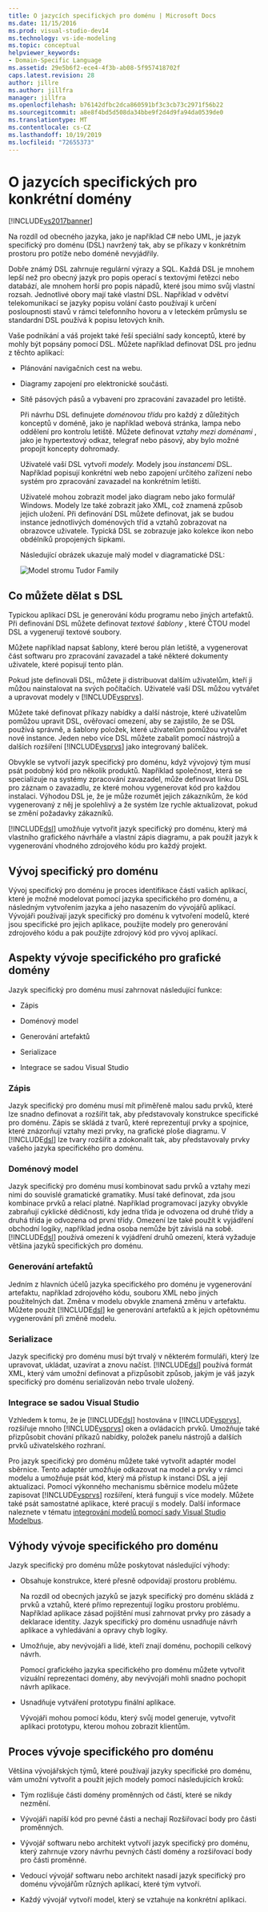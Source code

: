 ```yaml
---
title: O jazycích specifických pro doménu | Microsoft Docs
ms.date: 11/15/2016
ms.prod: visual-studio-dev14
ms.technology: vs-ide-modeling
ms.topic: conceptual
helpviewer_keywords:
- Domain-Specific Language
ms.assetid: 29e5b6f2-ece4-4f3b-ab08-5f957418702f
caps.latest.revision: 28
author: jillre
ms.author: jillfra
manager: jillfra
ms.openlocfilehash: b76142dfbc2dca860591bf3c3cb73c2971f56b22
ms.sourcegitcommit: a8e8f4bd5d508da34bbe9f2d4d9fa94da0539de0
ms.translationtype: MT
ms.contentlocale: cs-CZ
ms.lasthandoff: 10/19/2019
ms.locfileid: "72655373"
---
```

# <a name="about-domain-specific-languages"></a>O jazycích specifických pro konkrétní domény
[!INCLUDE[vs2017banner](../includes/vs2017banner.md)]

Na rozdíl od obecného jazyka, jako je například C# nebo UML, je jazyk specifický pro doménu (DSL) navržený tak, aby se příkazy v konkrétním prostoru pro potíže nebo doméně nevyjádřily.

 Dobře známý DSL zahrnuje regulární výrazy a SQL. Každá DSL je mnohem lepší než pro obecný jazyk pro popis operací s textovými řetězci nebo databází, ale mnohem horší pro popis nápadů, které jsou mimo svůj vlastní rozsah. Jednotlivé obory mají také vlastní DSL. Například v odvětví telekomunikací se jazyky popisu volání často používají k určení posloupnosti stavů v rámci telefonního hovoru a v leteckém průmyslu se standardní DSL používá k popisu letových knih.

 Vaše podnikání a váš projekt také řeší speciální sady konceptů, které by mohly být popsány pomocí DSL. Můžete například definovat DSL pro jednu z těchto aplikací:

- Plánování navigačních cest na webu.

- Diagramy zapojení pro elektronické součásti.

- Sítě pásových pásů a vybavení pro zpracování zavazadel pro letiště.

  Při návrhu DSL definujete *doménovou třídu* pro každý z důležitých konceptů v doméně, jako je například webová stránka, lampa nebo oddělení pro kontrolu letiště. Můžete definovat *vztahy mezi doménami* , jako je hypertextový odkaz, telegraf nebo pásový, aby bylo možné propojit koncepty dohromady.

  Uživatelé vaší DSL vytvoří *modely.* Modely jsou *instancemi* DSL. Například popisují konkrétní web nebo zapojení určitého zařízení nebo systém pro zpracování zavazadel na konkrétním letišti.

  Uživatelé mohou zobrazit model jako diagram nebo jako formulář Windows. Modely lze také zobrazit jako XML, což znamená způsob jejich uložení. Při definování DSL můžete definovat, jak se budou instance jednotlivých doménových tříd a vztahů zobrazovat na obrazovce uživatele. Typická DSL se zobrazuje jako kolekce ikon nebo obdélníků propojených šipkami.

  Následující obrázek ukazuje malý model v diagramatické DSL:

  ![Model stromu Tudor Family](../modeling/media/tudor-familytreemodel.png "Tudor_FamilyTreeModel")

## <a name="what-you-can-do-with-dsls"></a>Co můžete dělat s DSL
 Typickou aplikací DSL je generování kódu programu nebo jiných artefaktů. Při definování DSL můžete definovat *textové šablony* , které ČTOU model DSL a vygenerují textové soubory.

 Můžete například napsat šablony, které berou plán letiště, a vygenerovat část softwaru pro zpracování zavazadel a také některé dokumenty uživatele, které popisují tento plán.

 Pokud jste definovali DSL, můžete ji distribuovat dalším uživatelům, kteří ji můžou nainstalovat na svých počítačích. Uživatelé vaší DSL můžou vytvářet a upravovat modely v [!INCLUDE[vsprvs](../includes/vsprvs-md.md)].

 Můžete také definovat příkazy nabídky a další nástroje, které uživatelům pomůžou upravit DSL, ověřovací omezení, aby se zajistilo, že se DSL používá správně, a šablony položek, které uživatelům pomůžou vytvářet nové instance. Jeden nebo více DSL můžete zabalit pomocí nástrojů a dalších rozšíření [!INCLUDE[vsprvs](../includes/vsprvs-md.md)] jako integrovaný balíček.

 Obvykle se vytvoří jazyk specifický pro doménu, když vývojový tým musí psát podobný kód pro několik produktů. Například společnost, která se specializuje na systémy zpracování zavazadel, může definovat linku DSL pro záznam o zavazadlu, ze které mohou vygenerovat kód pro každou instalaci. Výhodou DSL je, že je může rozumět jejich zákazníkům, že kód vygenerovaný z něj je spolehlivý a že systém lze rychle aktualizovat, pokud se změní požadavky zákazníků.

 [!INCLUDE[dsl](../includes/dsl-md.md)] umožňuje vytvořit jazyk specifický pro doménu, který má vlastního grafického návrháře a vlastní zápis diagramu, a pak použít jazyk k vygenerování vhodného zdrojového kódu pro každý projekt.

## <a name="domain-specific-development"></a>Vývoj specifický pro doménu
 Vývoj specifický pro doménu je proces identifikace částí vašich aplikací, které je možné modelovat pomocí jazyka specifického pro doménu, a následným vytvořením jazyka a jeho nasazením do vývojářů aplikací. Vývojáři používají jazyk specifický pro doménu k vytvoření modelů, které jsou specifické pro jejich aplikace, použijte modely pro generování zdrojového kódu a pak použijte zdrojový kód pro vývoj aplikací.

## <a name="aspects-of-graphical-domain-specific-development"></a>Aspekty vývoje specifického pro grafické domény
 Jazyk specifický pro doménu musí zahrnovat následující funkce:

- Zápis

- Doménový model

- Generování artefaktů

- Serializace

- Integrace se sadou Visual Studio

### <a name="notation"></a>Zápis
 Jazyk specifický pro doménu musí mít přiměřeně malou sadu prvků, které lze snadno definovat a rozšířit tak, aby představovaly konstrukce specifické pro doménu. Zápis se skládá z tvarů, které reprezentují prvky a spojnice, které znázorňují vztahy mezi prvky, na grafické ploše diagramu. V [!INCLUDE[dsl](../includes/dsl-md.md)] lze tvary rozšířit a zdokonalit tak, aby představovaly prvky vašeho jazyka specifického pro doménu.

### <a name="domain-model"></a>Doménový model
 Jazyk specifický pro doménu musí kombinovat sadu prvků a vztahy mezi nimi do souvislé gramatické gramatiky. Musí také definovat, zda jsou kombinace prvků a relací platné. Například programovací jazyky obvykle zabraňují cyklické dědičnosti, kdy jedna třída je odvozena od druhé třídy a druhá třída je odvozena od první třídy. Omezení lze také použít k vyjádření obchodní logiky, například jedna osoba nemůže být závislá na sobě. [!INCLUDE[dsl](../includes/dsl-md.md)] používá omezení k vyjádření druhů omezení, která vyžaduje většina jazyků specifických pro doménu.

### <a name="artifact-generation"></a>Generování artefaktů
 Jedním z hlavních účelů jazyka specifického pro doménu je vygenerování artefaktu, například zdrojového kódu, souboru XML nebo jiných použitelných dat. Změna v modelu obvykle znamená změnu v artefaktu. Můžete použít [!INCLUDE[dsl](../includes/dsl-md.md)] ke generování artefaktů a k jejich opětovnému vygenerování při změně modelu.

### <a name="serialization"></a>Serializace
 Jazyk specifický pro doménu musí být trvalý v některém formuláři, který lze upravovat, ukládat, uzavírat a znovu načíst. [!INCLUDE[dsl](../includes/dsl-md.md)] používá formát XML, který vám umožní definovat a přizpůsobit způsob, jakým je váš jazyk specifický pro doménu serializován nebo trvale uložený.

### <a name="integration-with-visual-studio"></a>Integrace se sadou Visual Studio
 Vzhledem k tomu, že je [!INCLUDE[dsl](../includes/dsl-md.md)] hostována v [!INCLUDE[vsprvs](../includes/vsprvs-md.md)], rozšiřuje mnoho [!INCLUDE[vsprvs](../includes/vsprvs-md.md)] oken a ovládacích prvků. Umožňuje také přizpůsobit chování příkazů nabídky, položek panelu nástrojů a dalších prvků uživatelského rozhraní.

 Pro jazyk specifický pro doménu můžete také vytvořit adaptér model sběrnice. Tento adaptér umožňuje odkazovat na model a prvky v rámci modelu a umožňuje psát kód, který má přístup k instanci DSL a její aktualizaci. Pomocí výkonného mechanismu sběrnice modelu můžete zapisovat [!INCLUDE[vsprvs](../includes/vsprvs-md.md)] rozšíření, která fungují s více modely. Můžete také psát samostatné aplikace, které pracují s modely. Další informace naleznete v tématu [integrování modelů pomocí sady Visual Studio Modelbus](../modeling/integrating-models-by-using-visual-studio-modelbus.md).

## <a name="benefits-of-domain-specific-development"></a>Výhody vývoje specifického pro doménu
 Jazyk specifický pro doménu může poskytovat následující výhody:

- Obsahuje konstrukce, které přesně odpovídají prostoru problému.

     Na rozdíl od obecných jazyků se jazyk specifický pro doménu skládá z prvků a vztahů, které přímo reprezentují logiku prostoru problému. Například aplikace zásad pojištění musí zahrnovat prvky pro zásady a deklarace identity. Jazyk specifický pro doménu usnadňuje návrh aplikace a vyhledávání a opravy chyb logiky.

- Umožňuje, aby nevývojáři a lidé, kteří znají doménu, pochopili celkový návrh.

     Pomocí grafického jazyka specifického pro doménu můžete vytvořit vizuální reprezentaci domény, aby nevývojáři mohli snadno pochopit návrh aplikace.

- Usnadňuje vytváření prototypu finální aplikace.

     Vývojáři mohou pomocí kódu, který svůj model generuje, vytvořit aplikaci prototypu, kterou mohou zobrazit klientům.

## <a name="the-process-of-domain-specific-development"></a>Proces vývoje specifického pro doménu
 Většina vývojářských týmů, které používají jazyky specifické pro doménu, vám umožní vytvořit a použít jejich modely pomocí následujících kroků:

- Tým rozlišuje části domény proměnných od částí, které se nikdy nezmění.

- Vývojáři napíší kód pro pevné části a nechají Rozšiřovací body pro části proměnných.

- Vývojář softwaru nebo architekt vytvoří jazyk specifický pro doménu, který zahrnuje vzory návrhu pevných částí domény a rozšiřovací body pro části proměnné.

- Vedoucí vývojář softwaru nebo architekt nasadí jazyk specifický pro doménu vývojářům různých aplikací, které tým vytvoří.

- Každý vývojář vytvoří model, který se vztahuje na konkrétní aplikaci.
